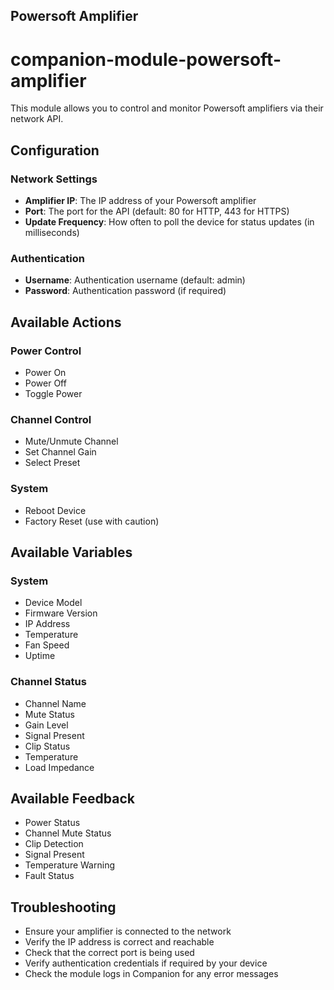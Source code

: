 ## Powersoft Amplifier

# companion-module-powersoft-amplifier

This module allows you to control and monitor Powersoft amplifiers via their network API.

## Configuration

### Network Settings
- **Amplifier IP**: The IP address of your Powersoft amplifier
- **Port**: The port for the API (default: 80 for HTTP, 443 for HTTPS)
- **Update Frequency**: How often to poll the device for status updates (in milliseconds)

### Authentication
- **Username**: Authentication username (default: admin)
- **Password**: Authentication password (if required)

## Available Actions

### Power Control
- Power On
- Power Off
- Toggle Power

### Channel Control
- Mute/Unmute Channel
- Set Channel Gain
- Select Preset

### System
- Reboot Device
- Factory Reset (use with caution)

## Available Variables

### System
- Device Model
- Firmware Version
- IP Address
- Temperature
- Fan Speed
- Uptime

### Channel Status
- Channel Name
- Mute Status
- Gain Level
- Signal Present
- Clip Status
- Temperature
- Load Impedance

## Available Feedback

- Power Status
- Channel Mute Status
- Clip Detection
- Signal Present
- Temperature Warning
- Fault Status

## Troubleshooting

- Ensure your amplifier is connected to the network
- Verify the IP address is correct and reachable
- Check that the correct port is being used
- Verify authentication credentials if required by your device
- Check the module logs in Companion for any error messages
